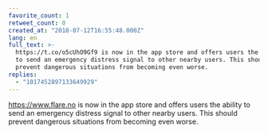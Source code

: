```yaml
---
favorite_count: 1
retweet_count: 0
created_at: "2018-07-12T16:55:48.000Z"
lang: en
full_text: >-
  https://t.co/o5cUhO9Gf9 is now in the app store and offers users the ability
  to send an emergency distress signal to other nearby users. This should
  prevent dangerous situations from becoming even worse.
replies:
  - "1017452897133649929"
---
```


<https://www.flare.no> is now in the app store and offers users the ability to
send an emergency distress signal to other nearby users. This should prevent
dangerous situations from becoming even worse.
